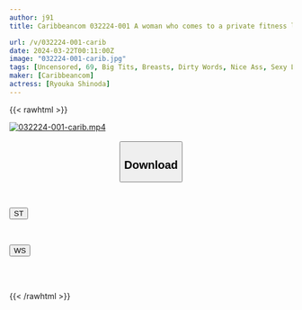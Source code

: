 ```yaml
---
author: j91
title: Caribbeancom 032224-001 A woman who comes to a private fitness lesson without a bra ~Come to think of it, the teacher was peeking, right?~ Ryoka Shinoda

url: /v/032224-001-carib
date: 2024-03-22T00:11:00Z
image: "032224-001-carib.jpg"
tags: [Uncensored, 69, Big Tits, Breasts, Dirty Words, Nice Ass, Sexy Legs, Shaved, Slender, Slut]
maker: [Caribbeancom]
actress: [Ryouka Shinoda]
---
```



{{< rawhtml >}}

<div class="video" data-videoid="Dow613lVlaFkzRB">
    <a href="javascript:;">
        <img src="/v/032224-001-carib/032224-001-carib.jpg" width="WIDTH" height="HEIGHT" alt="032224-001-carib.mp4" loading="lazy">
    </a>
</div>

<script type="text/javascript" src="https://j91.asia/asset/on-demand-st.js"></script>

<br>
  <link rel="stylesheet" href="https://j91.asia/asset/bs5.css">
  
  <center>
  <button class="btn btn-primary" type="button" data-bs-toggle="collapse" data-bs-target=".multi-collapse" aria-expanded="false" aria-controls="multiCollapseExample1 multiCollapseExample2"><h2>Download</h2></button></center>
</p>
<div class="row">
  <div class="col">
    <div class="collapse multi-collapse" id="multiCollapseExample1">
      <div class="card card-body">
	      	      <br>
<div class="buttons">  
<p><a href="https://streamtape.to/v/Dow613lVlaFkzRB" target="_blank"><button class="btn-hover color-3"><i class="fa fa-download"></i> ST</button></a></p></div>
    </div>
  </div>
</div>
  <div class="col">
    <div class="collapse multi-collapse" id="multiCollapseExample2">
      <div class="card card-body">
	      <br>
<div class="buttons">
<p><a href="https://wolfstream.tv/y0okjhnjs668" target="_blank"><button class="btn-hover color-8"><i class="fa fa-download"></i> WS</button></a></p></div>
<br><br>
      </div>
    </div>
  </div>
</div>

{{< /rawhtml >}}